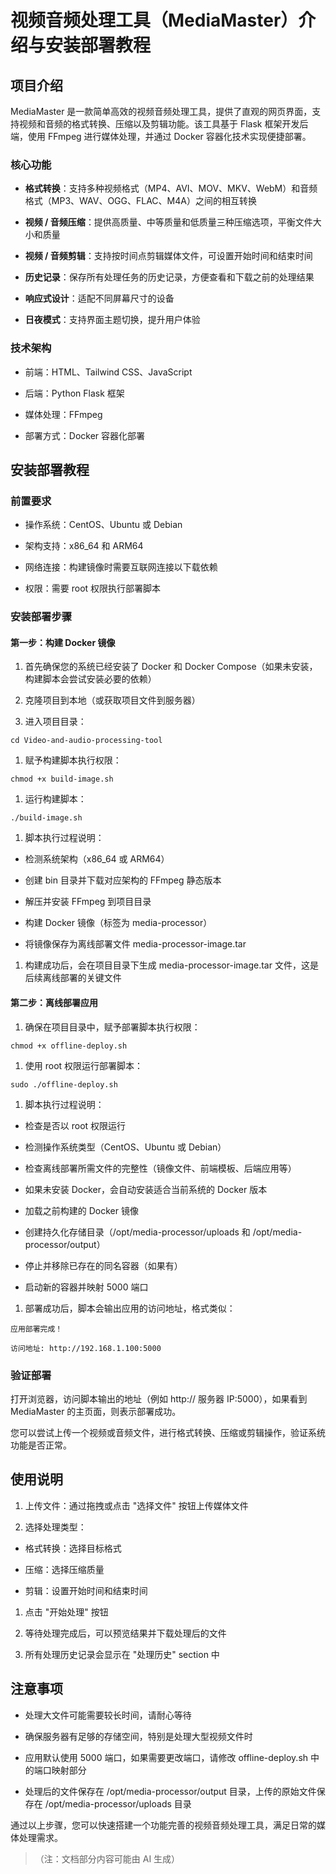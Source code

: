 # 视频音频处理工具（MediaMaster）介绍与安装部署教程

## 项目介绍

MediaMaster 是一款简单高效的视频音频处理工具，提供了直观的网页界面，支持视频和音频的格式转换、压缩以及剪辑功能。该工具基于 Flask 框架开发后端，使用 FFmpeg 进行媒体处理，并通过 Docker 容器化技术实现便捷部署。

### 核心功能



*   **格式转换**：支持多种视频格式（MP4、AVI、MOV、MKV、WebM）和音频格式（MP3、WAV、OGG、FLAC、M4A）之间的相互转换

*   **视频 / 音频压缩**：提供高质量、中等质量和低质量三种压缩选项，平衡文件大小和质量

*   **视频 / 音频剪辑**：支持按时间点剪辑媒体文件，可设置开始时间和结束时间

*   **历史记录**：保存所有处理任务的历史记录，方便查看和下载之前的处理结果

*   **响应式设计**：适配不同屏幕尺寸的设备

*   **日夜模式**：支持界面主题切换，提升用户体验

### 技术架构



*   前端：HTML、Tailwind CSS、JavaScript

*   后端：Python Flask 框架

*   媒体处理：FFmpeg

*   部署方式：Docker 容器化部署

## 安装部署教程

### 前置要求



*   操作系统：CentOS、Ubuntu 或 Debian

*   架构支持：x86\_64 和 ARM64

*   网络连接：构建镜像时需要互联网连接以下载依赖

*   权限：需要 root 权限执行部署脚本

### 安装部署步骤

#### 第一步：构建 Docker 镜像



1.  首先确保您的系统已经安装了 Docker 和 Docker Compose（如果未安装，构建脚本会尝试安装必要的依赖）

2.  克隆项目到本地（或获取项目文件到服务器）

3.  进入项目目录：



```
cd Video-and-audio-processing-tool
```



1.  赋予构建脚本执行权限：



```
chmod +x build-image.sh
```



1.  运行构建脚本：



```
./build-image.sh
```



1.  脚本执行过程说明：

*   检测系统架构（x86\_64 或 ARM64）

*   创建 bin 目录并下载对应架构的 FFmpeg 静态版本

*   解压并安装 FFmpeg 到项目目录

*   构建 Docker 镜像（标签为 media-processor）

*   将镜像保存为离线部署文件 media-processor-image.tar

1.  构建成功后，会在项目目录下生成 media-processor-image.tar 文件，这是后续离线部署的关键文件

#### 第二步：离线部署应用



1.  确保在项目目录中，赋予部署脚本执行权限：



```
chmod +x offline-deploy.sh
```



1.  使用 root 权限运行部署脚本：



```
sudo ./offline-deploy.sh
```



1.  脚本执行过程说明：

*   检查是否以 root 权限运行

*   检测操作系统类型（CentOS、Ubuntu 或 Debian）

*   检查离线部署所需文件的完整性（镜像文件、前端模板、后端应用等）

*   如果未安装 Docker，会自动安装适合当前系统的 Docker 版本

*   加载之前构建的 Docker 镜像

*   创建持久化存储目录（/opt/media-processor/uploads 和 /opt/media-processor/output）

*   停止并移除已存在的同名容器（如果有）

*   启动新的容器并映射 5000 端口

1.  部署成功后，脚本会输出应用的访问地址，格式类似：



```
应用部署完成！

访问地址: http://192.168.1.100:5000
```

### 验证部署

打开浏览器，访问脚本输出的地址（例如 http:// 服务器 IP:5000），如果看到 MediaMaster 的主页面，则表示部署成功。

您可以尝试上传一个视频或音频文件，进行格式转换、压缩或剪辑操作，验证系统功能是否正常。

## 使用说明



1.  上传文件：通过拖拽或点击 "选择文件" 按钮上传媒体文件

2.  选择处理类型：

*   格式转换：选择目标格式

*   压缩：选择压缩质量

*   剪辑：设置开始时间和结束时间

1.  点击 "开始处理" 按钮

2.  等待处理完成后，可以预览结果并下载处理后的文件

3.  所有处理历史记录会显示在 "处理历史" section 中

## 注意事项



*   处理大文件可能需要较长时间，请耐心等待

*   确保服务器有足够的存储空间，特别是处理大型视频文件时

*   应用默认使用 5000 端口，如果需要更改端口，请修改 offline-deploy.sh 中的端口映射部分

*   处理后的文件保存在 /opt/media-processor/output 目录，上传的原始文件保存在 /opt/media-processor/uploads 目录

通过以上步骤，您可以快速搭建一个功能完善的视频音频处理工具，满足日常的媒体处理需求。

> （注：文档部分内容可能由 AI 生成）
